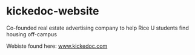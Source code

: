 # kickedoc-website
Co-founded real estate advertising company to help Rice U students find housing off-campus

Webiste found here: www.kickedoc.com

